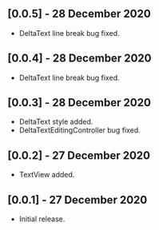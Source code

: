 ## [0.0.5] - 28 December 2020
* DeltaText line break bug fixed.

## [0.0.4] - 28 December 2020

* DeltaText line break bug fixed.

## [0.0.3] - 28 December 2020

* DeltaText style added.  
* DeltaTextEditingController bug fixed.

## [0.0.2] - 27 December 2020

* TextView added.

## [0.0.1] - 27 December 2020

* Initial release.
